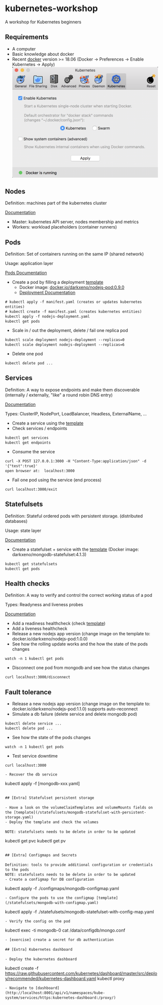 # kubernetes-workshop
A workshop for Kubernetes beginners

## Requirements

- A computer
- Basic knowledge about docker
- Recent [docker](https://store.docker.com/search?type=edition&offering=community) version >= 18.06
(Docker -> Preferences -> Enable Kubernetes -> Apply)
![](/_s/_s/docker-setup.png)

## Nodes
Definition: machines part of the kubernetes cluster

[Documentation](https://kubernetes.io/docs/concepts/architecture/nodes/)

- Master: kubernetes API server, nodes membership and metrics
- Workers: workload placeholders (container runners)

## Pods
Definition: Set of containers running on the same IP (shared network)

Usage: application layer

[Pods Documentation](https://kubernetes.io/docs/concepts/workloads/pods/pod/)

- Create a pod by filling a deployment [template](/deployments/nodejs-deployment.yaml)
	- Docker image: [docker.io/darkxeno/nodejs-pod:0.9.0](https://hub.docker.com/r/darkxeno/nodejs-pod/tags/)
	- [Deployment Documentation](https://kubernetes.io/docs/concepts/workloads/controllers/deployment/)
```
# kubectl apply -f manifest.yaml (creates or updates kubernetes entities)
# kubectl create -f manifest.yaml (creates kubernetes entities)
kubectl apply -f nodejs-deployment.yaml
kubectl get pods
```
	
- Scale in / out the deployment, delete / fail one replica pod
```
kubectl scale deployment nodejs-deployment --replicas=0
kubectl scale deployment nodejs-deployment --replicas=6
```
- Delete one pod
```
kubectl delete pod ...
```

## Services
Definition: A way to expose endpoints and make them discoverable (internally / externally, "like" a round robin DNS entry)

[Documentation](https://kubernetes.io/docs/concepts/services-networking/service/)

Types: ClusterIP, NodePort, LoadBalancer, Headless, ExternalName, ...

- Create a service using the [template](/services/nodejs-service.yaml)
- Check services / endpoints
``` 
kubectl get services
kubectl get endpoints
```
- Consume the service
```
curl -X POST 127.0.0.1:3000 -H "Content-Type:application/json" -d '{"test":true}'
open browser at:  localhost:3000
```
- Fail one pod using the service (end process)
```
curl localhost:3000/exit
```

## Statefulsets

Definition: Stateful ordered pods with persistent storage. (distributed databases)

Usage: state layer

[Documentation](https://kubernetes.io/docs/concepts/workloads/controllers/statefulset/)

- Create a statefulset + service with the [template](/statefulsets/mongodb-statefulset.yaml) (Docker image: darkxeno/mongodb-statefulset:4.1.3)
``` 
kubectl get statefulsets
kubectl get pods
```

## Health checks

Definition: A way to verify and control the correct working status of a pod

Types: Readyness and liveness probes

[Documentation](https://kubernetes.io/docs/tasks/configure-pod-container/configure-liveness-readiness-probes/)

- Add a readiness healthcheck (check [template](/deployments/nodejs-deployment-with-health-checks.yaml))
- Add a liveness healthcheck
- Release a new nodejs app version (change image on the template to: docker.io/darkxeno/nodejs-pod:1.0.0)
- See how the rolling update works and the how the state of the pods changes
```
watch -n 1 kubectl get pods
```
- Disconnect one pod from mongodb and see how the status changes
```
curl localhost:3000/disconnect
```

## Fault tolerance

- Release a new nodejs app version (change image on the template to: docker.io/darkxeno/nodejs-pod:1.1.0) supports auto-reconnect
- Simulate a db failure (delete service and delete mongodb pod)
```
kubectl delete service ...
kubectl delete pod ...
```
- See how the state of the pods changes
```
watch -n 1 kubectl get pods
```
- Test service downtime
```
curl localhost:3000
```
```
- Recover the db service
```
kubectl apply -f [mongodb-xxx.yaml]
```

## [Extra] Statefulset persistent storage

- Have a look on the volumeClaimTemplates and volumeMounts fields on the [template](/statefulsets/mongodb-statefulset-with-persistent-storage.yaml)
- Deploy the template and check the volumes

NOTE: statefulsets needs to be delete in order to be updated
```
kubectl get pvc
kubectl get pv
```

## [Extra] Configmaps and Secrets

Definition: tools to provide additional configuration or credentials to the pods
NOTE: statefulsets needs to be delete in order to be updated
- Create a configmap for DB configuration
```
kubectl apply -f ./configmaps/mongodb-configmap.yaml
```
- Configure the pods to use the configmap [template](/statefulsets/mongodb-with-configmap.yaml)
```
kubectl apply -f ./statefulsets/mongodb-statefulset-with-config-map.yaml
```
- Verify the config on the pod
```
kubectl exec -ti mongodb-0 cat /data/configdb/mongo.conf
```
- [exercise] create a secret for db authentication

## [Extra] Kubernetes dashboard

- Deploy the kubernetes dashboard
```
kubectl create -f https://raw.githubusercontent.com/kubernetes/dashboard/master/src/deploy/recommended/kubernetes-dashboard.yaml
kubectl proxy
```
- Navigate to [dashboard](http://localhost:8001/api/v1/namespaces/kube-system/services/https:kubernetes-dashboard:/proxy/)
